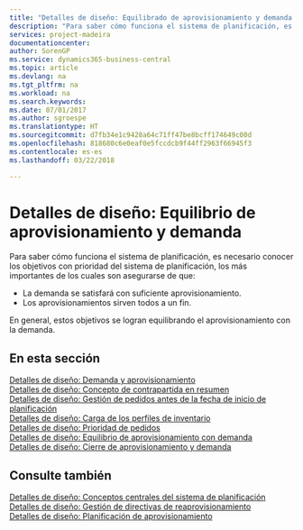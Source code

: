 ```yaml
---
title: "Detalles de diseño: Equilibrado de aprovisionamiento y demanda | Documentos de Microsoft"
description: "Para saber cómo funciona el sistema de planificación, es necesario conocer los objetivos con prioridad del sistema de planificación, los más importantes de los cuales son asegurarse de que las demandas se satisfagan con suficiente suministro y de que los suministros tengan un propósito."
services: project-madeira
documentationcenter: 
author: SorenGP
ms.service: dynamics365-business-central
ms.topic: article
ms.devlang: na
ms.tgt_pltfrm: na
ms.workload: na
ms.search.keywords: 
ms.date: 07/01/2017
ms.author: sgroespe
ms.translationtype: HT
ms.sourcegitcommit: d7fb34e1c9428a64c71ff47be8bcff174649c00d
ms.openlocfilehash: 818680c6e0eaf0e5fccdcb9f44ff2963f66945f3
ms.contentlocale: es-es
ms.lasthandoff: 03/22/2018

---
```

# <a name="design-details-balancing-demand-and-supply"></a>Detalles de diseño: Equilibrio de aprovisionamiento y demanda
Para saber cómo funciona el sistema de planificación, es necesario conocer los objetivos con prioridad del sistema de planificación, los más importantes de los cuales son asegurarse de que:  

- La demanda se satisfará con suficiente aprovisionamiento.  
- Los aprovisionamientos sirven todos a un fin.  

 En general, estos objetivos se logran equilibrando el aprovisionamiento con la demanda.  

## <a name="in-this-section"></a>En esta sección  
[Detalles de diseño: Demanda y aprovisionamiento](design-details-demand-and-supply.md)  
[Detalles de diseño: Concepto de contrapartida en resumen](design-details-the-concept-of-balancing-in-brief.md)  
[Detalles de diseño: Gestión de pedidos antes de la fecha de inicio de planificación](design-details-dealing-with-orders-before-the-planning-starting-date.md)  
[Detalles de diseño: Carga de los perfiles de inventario](design-details-loading-the-inventory-profiles.md)  
[Detalles de diseño: Prioridad de pedidos](design-details-prioritizing-orders.md)  
[Detalles de diseño: Equilibrio de aprovisionamiento con demanda](design-details-balancing-supply-with-demand.md)  
[Detalles de diseño: Cierre de aprovisionamiento y demanda](design-details-closing-demand-and-supply.md)  

## <a name="see-also"></a>Consulte también  
 [Detalles de diseño: Conceptos centrales del sistema de planificación](design-details-central-concepts-of-the-planning-system.md)   
 [Detalles de diseño: Gestión de directivas de reaprovisionamiento](design-details-handling-reordering-policies.md)   
 [Detalles de diseño: Planificación de aprovisionamiento](design-details-supply-planning.md)

